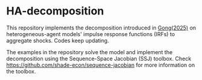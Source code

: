 # HA-decomposition
This repository implements the decomposition introduced in [Gong(2025)](https://github.com/user-attachments/files/22097959/whhmaf.pdf) on heterogeneous-agent models' impulse response functions (IRFs) to aggregate shocks. Codes keep updating.

The examples in the repository solve the model and implement the decomposition using the Sequence-Space Jacobian (SSJ) toolbox. Check https://github.com/shade-econ/sequence-jacobian for more information on the toolbox.

